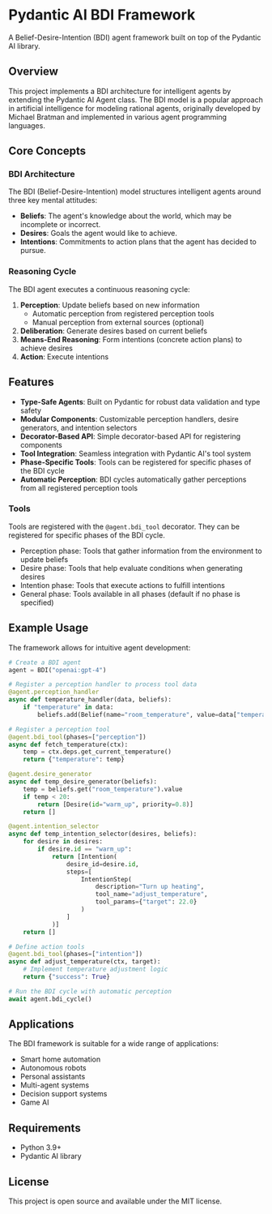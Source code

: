 # Pydantic AI BDI Framework

A Belief-Desire-Intention (BDI) agent framework built on top of the Pydantic AI library.

## Overview

This project implements a BDI architecture for intelligent agents by extending the Pydantic AI Agent class. The BDI model is a popular approach in artificial intelligence for modeling rational agents, originally developed by Michael Bratman and implemented in various agent programming languages.

## Core Concepts

### BDI Architecture

The BDI (Belief-Desire-Intention) model structures intelligent agents around three key mental attitudes:

- **Beliefs**: The agent's knowledge about the world, which may be incomplete or incorrect.
- **Desires**: Goals the agent would like to achieve.
- **Intentions**: Commitments to action plans that the agent has decided to pursue.

### Reasoning Cycle

The BDI agent executes a continuous reasoning cycle:

1. **Perception**: Update beliefs based on new information
   - Automatic perception from registered perception tools 
   - Manual perception from external sources (optional)
2. **Deliberation**: Generate desires based on current beliefs
3. **Means-End Reasoning**: Form intentions (concrete action plans) to achieve desires
4. **Action**: Execute intentions

## Features

- **Type-Safe Agents**: Built on Pydantic for robust data validation and type safety
- **Modular Components**: Customizable perception handlers, desire generators, and intention selectors
- **Decorator-Based API**: Simple decorator-based API for registering components
- **Tool Integration**: Seamless integration with Pydantic AI's tool system
- **Phase-Specific Tools**: Tools can be registered for specific phases of the BDI cycle
- **Automatic Perception**: BDI cycles automatically gather perceptions from all registered perception tools

### Tools

Tools are registered with the `@agent.bdi_tool` decorator. They can be registered for specific phases of the BDI cycle.

- Perception phase: Tools that gather information from the environment to update beliefs
- Desire phase: Tools that help evaluate conditions when generating desires
- Intention phase: Tools that execute actions to fulfill intentions
- General phase: Tools available in all phases (default if no phase is specified)

## Example Usage

The framework allows for intuitive agent development:

```python
# Create a BDI agent
agent = BDI("openai:gpt-4")

# Register a perception handler to process tool data
@agent.perception_handler
async def temperature_handler(data, beliefs):
    if "temperature" in data:
        beliefs.add(Belief(name="room_temperature", value=data["temperature"]))

# Register a perception tool
@agent.bdi_tool(phases=["perception"])
async def fetch_temperature(ctx):
    temp = ctx.deps.get_current_temperature()
    return {"temperature": temp}

@agent.desire_generator
async def temp_desire_generator(beliefs):
    temp = beliefs.get("room_temperature").value
    if temp < 20:
        return [Desire(id="warm_up", priority=0.8)]
    return []

@agent.intention_selector
async def temp_intention_selector(desires, beliefs):
    for desire in desires:
        if desire.id == "warm_up":
            return [Intention(
                desire_id=desire.id,
                steps=[
                    IntentionStep(
                        description="Turn up heating",
                        tool_name="adjust_temperature",
                        tool_params={"target": 22.0}
                    )
                ]
            )]
    return []

# Define action tools
@agent.bdi_tool(phases=["intention"])
async def adjust_temperature(ctx, target):
    # Implement temperature adjustment logic
    return {"success": True}

# Run the BDI cycle with automatic perception
await agent.bdi_cycle()
```

## Applications

The BDI framework is suitable for a wide range of applications:

- Smart home automation
- Autonomous robots
- Personal assistants
- Multi-agent systems
- Decision support systems
- Game AI

## Requirements

- Python 3.9+
- Pydantic AI library

## License

This project is open source and available under the MIT license.
